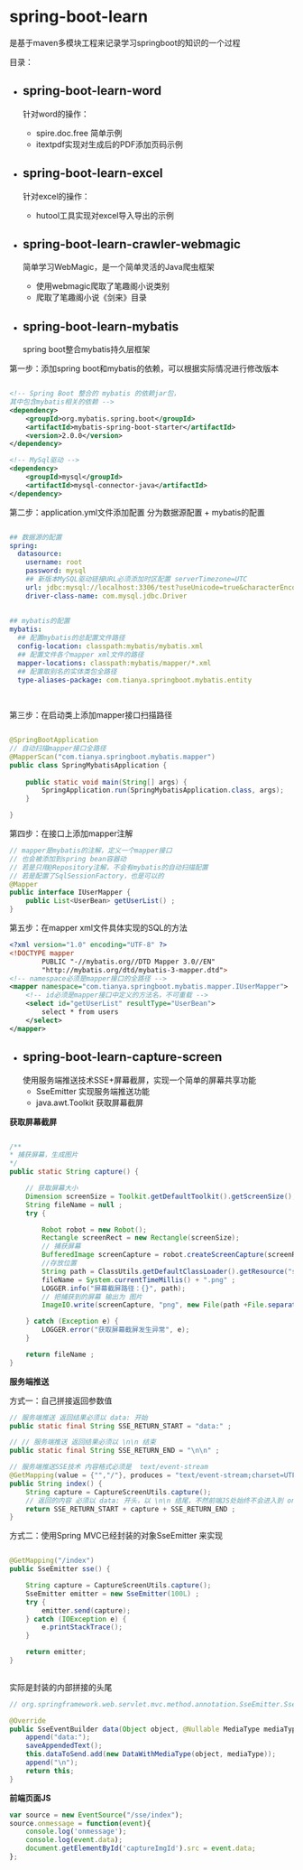 # spring-boot-learn



是基于maven多模块工程来记录学习springboot的知识的一个过程



目录：

- ## spring-boot-learn-word

  针对word的操作：

  - spire.doc.free 简单示例
  - itextpdf实现对生成后的PDF添加页码示例

  

- ## spring-boot-learn-excel

  针对excel的操作：

  - hutool工具实现对excel导入导出的示例



- ## spring-boot-learn-crawler-webmagic

  简单学习WebMagic，是一个简单灵活的Java爬虫框架

  - 使用webmagic爬取了笔趣阁小说类别
  - 爬取了笔趣阁小说《剑来》目录



- ## spring-boot-learn-mybatis

  spring boot整合mybatis持久层框架


第一步：添加spring boot和mybatis的依赖，可以根据实际情况进行修改版本

~~~xml

<!-- Spring Boot 整合的 mybatis 的依赖jar包，
其中包含mybatis相关的依赖 -->
<dependency>
    <groupId>org.mybatis.spring.boot</groupId>
    <artifactId>mybatis-spring-boot-starter</artifactId>
    <version>2.0.0</version>
</dependency>

<!-- MySql驱动 -->
<dependency>
    <groupId>mysql</groupId>
    <artifactId>mysql-connector-java</artifactId>
</dependency>

~~~

第二步：application.yml文件添加配置
分为数据源配置 + mybatis的配置

~~~yaml

## 数据源的配置
spring:
  datasource:
    username: root
    password: mysql
    ## 新版本MySQL驱动链接URL必须添加时区配置 serverTimezone=UTC
    url: jdbc:mysql://localhost:3306/test?useUnicode=true&characterEncoding=utf-8&useSSL=true&serverTimezone=UTC
    driver-class-name: com.mysql.jdbc.Driver
    
   
## mybatis的配置
mybatis:
  ## 配置mybatis的总配置文件路径
  config-location: classpath:mybatis/mybatis.xml
  ## 配置文件各个mapper xml文件的路径
  mapper-locations: classpath:mybatis/mapper/*.xml
  ## 配置取别名的实体类包全路径
  type-aliases-package: com.tianya.springboot.mybatis.entity
  
  
~~~

第三步：在启动类上添加mapper接口扫描路径

~~~java

@SpringBootApplication
// 自动扫描mapper接口全路径
@MapperScan("com.tianya.springboot.mybatis.mapper")
public class SpringMybatisApplication {
	
	public static void main(String[] args) {
		SpringApplication.run(SpringMybatisApplication.class, args);
	}

}
~~~

第四步：在接口上添加mapper注解

~~~java
// mapper是mybatis的注解，定义一个mapper接口
// 也会被添加到spring bean容器动
// 若是只用@Repository注解，不会有mybatis的自动扫描配置
// 若是配置了SqlSessionFactory，也是可以的
@Mapper
public interface IUserMapper {
	public List<UserBean> getUserList() ;
}

~~~

第五步：在mapper xml文件具体实现的SQL的方法

~~~xml
<?xml version="1.0" encoding="UTF-8" ?>
<!DOCTYPE mapper
        PUBLIC "-//mybatis.org//DTD Mapper 3.0//EN"
        "http://mybatis.org/dtd/mybatis-3-mapper.dtd">
<!-- namespace必须是mapper接口的全路径 -->
<mapper namespace="com.tianya.springboot.mybatis.mapper.IUserMapper">
    <!-- id必须是mapper接口中定义的方法名，不可重载 -->
    <select id="getUserList" resultType="UserBean">
        select * from users
    </select>
</mapper>

~~~



- ## spring-boot-learn-capture-screen
  使用服务端推送技术SSE+屏幕截屏，实现一个简单的屏幕共享功能
  - SseEmitter 实现服务端推送功能
  - java.awt.Toolkit 获取屏幕截屏

**获取屏幕截屏**

~~~java

/**
* 捕获屏幕，生成图片
*/
public static String capture() {

    // 获取屏幕大小
    Dimension screenSize = Toolkit.getDefaultToolkit().getScreenSize();
    String fileName = null ;
    try {

        Robot robot = new Robot();
        Rectangle screenRect = new Rectangle(screenSize);
        // 捕获屏幕
        BufferedImage screenCapture = robot.createScreenCapture(screenRect);
        //存放位置
        String path = ClassUtils.getDefaultClassLoader().getResource("static").getPath();
        fileName = System.currentTimeMillis() + ".png" ;
        LOGGER.info("屏幕截屏路径：{}", path);
        // 把捕获到的屏幕 输出为 图片
        ImageIO.write(screenCapture, "png", new File(path +File.separator + fileName));

    } catch (Exception e) {
        LOGGER.error("获取屏幕截屏发生异常", e);
    }

    return fileName ;
}


~~~



**服务端推送**

方式一：自己拼接返回参数值

~~~java
// 服务端推送 返回结果必须以 data: 开始
public static final String SSE_RETURN_START = "data:" ;

// // 服务端推送 返回结果必须以 \n\n 结束
public static final String SSE_RETURN_END = "\n\n" ;

// 服务端推送SSE技术 内容格式必须是  text/event-stream
@GetMapping(value = {"","/"}, produces = "text/event-stream;charset=UTF-8")
public String index() {
    String capture = CaptureScreenUtils.capture();
    // 返回的内容 必须以 data: 开头，以 \n\n 结尾，不然前端JS处始终不会进入到 onmessage 方法内
    return SSE_RETURN_START + capture + SSE_RETURN_END ;
}
~~~

方式二：使用Spring MVC已经封装的对象SseEmitter 来实现

~~~java

@GetMapping("/index")
public SseEmitter sse() {

    String capture = CaptureScreenUtils.capture();
    SseEmitter emitter = new SseEmitter(100L) ;
    try {
        emitter.send(capture);
    } catch (IOException e) {
        e.printStackTrace();
    }

    return emitter;
}
	
~~~

实际是封装的内部拼接的头尾

~~~java
// org.springframework.web.servlet.mvc.method.annotation.SseEmitter.SseEventBuilderImpl

@Override
public SseEventBuilder data(Object object, @Nullable MediaType mediaType) {
    append("data:");
    saveAppendedText();
    this.dataToSend.add(new DataWithMediaType(object, mediaType));
    append("\n");
    return this;
}
~~~

**前端页面JS**

~~~javascript
var source = new EventSource("/sse/index");
source.onmessage = function(event){
    console.log('onmessage');
    console.log(event.data);
    document.getElementById('captureImgId').src = event.data;
};
~~~

